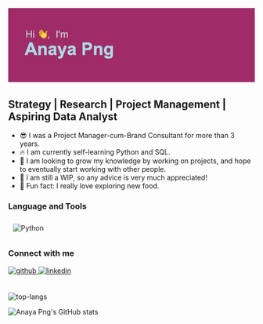 <img src="https://github.com/anayapng/anayapng/blob/main/header.png">

## Strategy | Research | Project Management | Aspiring Data Analyst

- 😎  I was a Project Manager-cum-Brand Consultant for more than 3 years. 
- 🔥  I am currently self-learning Python and SQL.
- 🤝  I am looking to grow my knowledge by working on projects, and hope to eventually start working with other people. 
- 🏃  I am still a WIP, so any advice is very much appreciated! 
- 🍣  Fun fact: I really love exploring new food. 


### Language and Tools  
<div align="left">  
<img style="margin: 10px" src="https://profilinator.rishav.dev/skills-assets/python-original.svg" alt="Python" height="50" />  
</div>

</td><td valign="top" width="33%">

### Connect with me  
<div align="left">
<a href="https://github.com/https://github.com/anayapng" target="_blank">
<img src=https://img.shields.io/badge/github-%2324292e.svg?&style=for-the-badge&logo=github&logoColor=white alt=github style="margin-bottom: 5px;" />
</a>
<a href="https://linkedin.com/in/https://www.linkedin.com/in/png-ying-ying-anaya-03794b113/" target="_blank">
<img src=https://img.shields.io/badge/linkedin-%231E77B5.svg?&style=for-the-badge&logo=linkedin&logoColor=white alt=linkedin style="margin-bottom: 5px;" />
</a>  
</div>  
  
 <br/>  
  
![top-langs](https://github-readme-stats.vercel.app/api/top-langs?username=anayapng&show_icons=true&theme=dracula)
 <br/> 
  
![Anaya Png's GitHub stats](https://github-readme-stats.vercel.app/api?username=anayapng&show_icons=true&theme=dracula)
